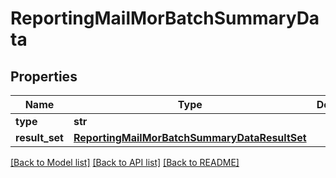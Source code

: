 # ReportingMailMorBatchSummaryData

## Properties
Name | Type | Description | Notes
------------ | ------------- | ------------- | -------------
**type** | **str** |  | [optional] 
**result_set** | [**ReportingMailMorBatchSummaryDataResultSet**](ReportingMailMorBatchSummaryDataResultSet.md) |  | [optional] 

[[Back to Model list]](../README.md#documentation-for-models) [[Back to API list]](../README.md#documentation-for-api-endpoints) [[Back to README]](../README.md)

